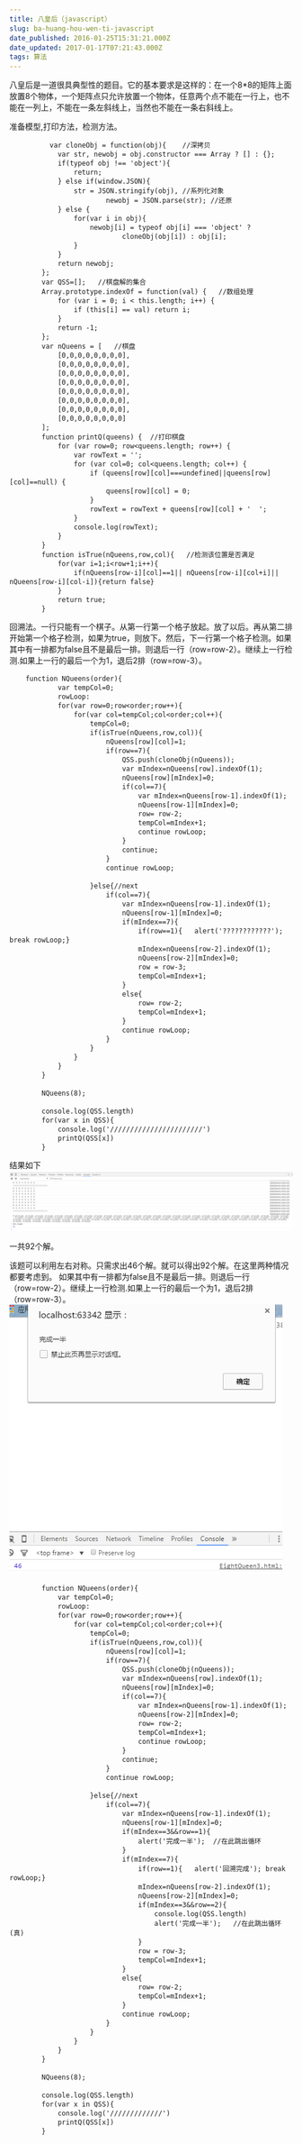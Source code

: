 ```yaml
---
title: 八皇后（javascript）
slug: ba-huang-hou-wen-ti-javascript
date_published: 2016-01-25T15:31:21.000Z
date_updated: 2017-01-17T07:21:43.000Z
tags: 算法
---
```


八皇后是一道很具典型性的题目。它的基本要求是这样的：在一个8*8的矩阵上面放置8个物体，一个矩阵点只允许放置一个物体，任意两个点不能在一行上，也不能在一列上，不能在一条左斜线上，当然也不能在一条右斜线上。

准备模型,打印方法，检测方法。

              var cloneObj = function(obj){    //深拷贝
                var str, newobj = obj.constructor === Array ? [] : {};
                if(typeof obj !== 'object'){
                    return;
                } else if(window.JSON){
                    str = JSON.stringify(obj), //系列化对象
                            newobj = JSON.parse(str); //还原
                } else {
                    for(var i in obj){
                        newobj[i] = typeof obj[i] === 'object' ?
                                cloneObj(obj[i]) : obj[i];
                    }
                }
                return newobj;
            };
            var QSS=[];   //棋盘解的集合
            Array.prototype.indexOf = function(val) {   //数组处理
                for (var i = 0; i < this.length; i++) {
                    if (this[i] == val) return i;
                }
                return -1;
            };
            var nQueens = [   //棋盘
                [0,0,0,0,0,0,0,0],
                [0,0,0,0,0,0,0,0],
                [0,0,0,0,0,0,0,0],
                [0,0,0,0,0,0,0,0],
                [0,0,0,0,0,0,0,0],
                [0,0,0,0,0,0,0,0],
                [0,0,0,0,0,0,0,0],
                [0,0,0,0,0,0,0,0]
            ];
            function printQ(queens) {  //打印棋盘
                for (var row=0; row<queens.length; row++) {
                    var rowText = '';
                    for (var col=0; col<queens.length; col++) {
                        if (queens[row][col]===undefined||queens[row][col]==null) {
                            queens[row][col] = 0;
                        }
                        rowText = rowText + queens[row][col] + '  ';
                    }
                    console.log(rowText);
                }
            }
            function isTrue(nQueens,row,col){   //检测该位置是否满足
                for(var i=1;i<row+1;i++){
                    if(nQueens[row-i][col]==1|| nQueens[row-i][col+i]|| nQueens[row-i][col-i]){return false}
                }
                return true;
            }
    

回溯法。一行只能有一个棋子。从第一行第一个格子放起。放了以后。再从第二排开始第一个格子检测，如果为true，则放下。然后，下一行第一个格子检测。如果其中有一排都为false且不是最后一排。则退后一行（row=row-2）。继续上一行检测.如果上一行的最后一个为1，退后2排（row=row-3）。

    
        function NQueens(order){
                var tempCol=0;
                rowLoop:
                for(var row=0;row<order;row++){
                    for(var col=tempCol;col<order;col++){
                        tempCol=0;
                        if(isTrue(nQueens,row,col)){
                            nQueens[row][col]=1;
                            if(row==7){
                                QSS.push(cloneObj(nQueens));
                                var mIndex=nQueens[row].indexOf(1);
                                nQueens[row][mIndex]=0;
                                if(col==7){
                                    var mIndex=nQueens[row-1].indexOf(1);
                                    nQueens[row-1][mIndex]=0;
                                    row= row-2;
                                    tempCol=mIndex+1;
                                    continue rowLoop;
                                }
                                continue;
                            }
                            continue rowLoop;
    
                        }else{//next
                            if(col==7){
                                var mIndex=nQueens[row-1].indexOf(1);
                                nQueens[row-1][mIndex]=0;
                                if(mIndex==7){
                                    if(row==1){   alert('????????????'); break rowLoop;}
                                    mIndex=nQueens[row-2].indexOf(1);
                                    nQueens[row-2][mIndex]=0;
                                    row = row-3;
                                    tempCol=mIndex+1;
                                }
                                else{
                                    row= row-2;
                                    tempCol=mIndex+1;
                                }
                                continue rowLoop;
                            }
                        }
                    }
                }
            }
    
            NQueens(8);
    
            console.log(QSS.length)
            for(var x in QSS){
                console.log('///////////////////////')
                printQ(QSS[x])
            }
    

结果如下
![](/source/images/2016/01/IF-HW--G4-2--U-----S615.png)

一共92个解。

该题可以利用左右对称。只需求出46个解。就可以得出92个解。在这里两种情况都要考虑到。 如果其中有一排都为false且不是最后一排。则退后一行（row=row-2）。继续上一行检测.如果上一行的最后一个为1，退后2排（row=row-3）。
![](/source/images/2016/02/QDJ0YM7-K0-T-YUK-G-OFKA.png)

            function NQueens(order){
                var tempCol=0;
                rowLoop:
                for(var row=0;row<order;row++){
                    for(var col=tempCol;col<order;col++){
                        tempCol=0;
                        if(isTrue(nQueens,row,col)){
                            nQueens[row][col]=1;
                            if(row==7){
                                QSS.push(cloneObj(nQueens));
                                var mIndex=nQueens[row].indexOf(1);
                                nQueens[row][mIndex]=0;
                                if(col==7){
                                    var mIndex=nQueens[row-1].indexOf(1);
                                    nQueens[row-2][mIndex]=0;
                                    row= row-2;
                                    tempCol=mIndex+1;
                                    continue rowLoop;
                                }
                                continue;
                            }
                            continue rowLoop;
    
                        }else{//next
                            if(col==7){
                                var mIndex=nQueens[row-1].indexOf(1);
                                nQueens[row-1][mIndex]=0;
                                if(mIndex==3&&row==1){
                                    alert('完成一半');  //在此跳出循环
                                }
                                if(mIndex==7){
                                    if(row==1){   alert('回溯完成'); break rowLoop;}
                                    mIndex=nQueens[row-2].indexOf(1);
                                    nQueens[row-2][mIndex]=0;
                                    if(mIndex==3&&row==2){
                                        console.log(QSS.length)
                                        alert('完成一半');   //在此跳出循环(真)
                                    }
                                    row = row-3;
                                    tempCol=mIndex+1;
                                }
                                else{
                                    row= row-2;
                                    tempCol=mIndex+1;
                                }
                                continue rowLoop;
                            }
                        }
                    }
                }
            }
    
            NQueens(8);
    
            console.log(QSS.length)
            for(var x in QSS){
                console.log('/////////////')
                printQ(QSS[x])
            }
    
